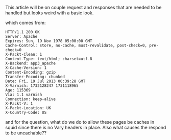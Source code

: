 This article will be on couple request and responses that are needed to
be handled but looks weird with a basic look.

which comes from: [](http://www.packtpub.com/)

    HTTP/1.1 200 OK
    Server: Apache
    Expires: Sun, 19 Nov 1978 05:00:00 GMT
    Cache-Control: store, no-cache, must-revalidate, post-check=0, pre-check=0
    X-Packt-Clean: 1
    Content-Type: text/html; charset=utf-8
    X-Backend: app3_apache
    X-Cache-Version: 1
    Content-Encoding: gzip
    Transfer-Encoding: chunked
    Date: Fri, 19 Jul 2013 00:39:28 GMT
    X-Varnish: 1732128247 1731118965
    Age: 115369
    Via: 1.1 varnish
    Connection: keep-alive
    X-Packt-V: 1
    X-Packt-Location: UK
    X-Country-Code: US

and for the question, what do we do to allow these pages be caches in
squid since there is no Vary headers in place. Also what causes the
respond to be uncachable??
